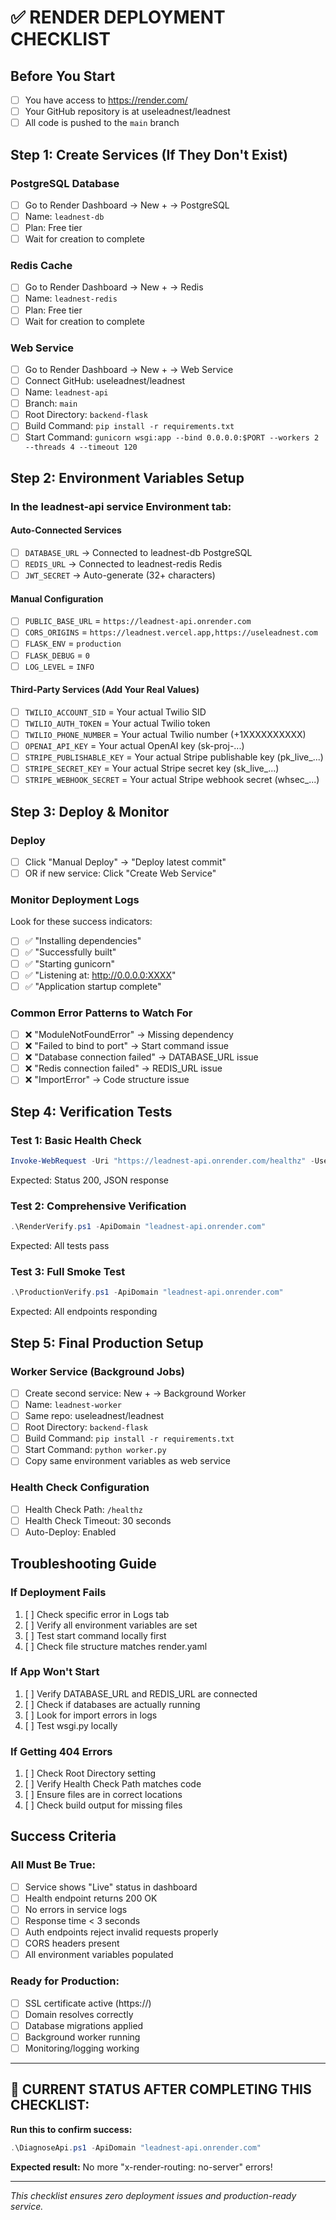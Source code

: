 # ✅ RENDER DEPLOYMENT CHECKLIST

## Before You Start
- [ ] You have access to https://render.com/
- [ ] Your GitHub repository is at useleadnest/leadnest  
- [ ] All code is pushed to the `main` branch

## Step 1: Create Services (If They Don't Exist)

### PostgreSQL Database
- [ ] Go to Render Dashboard → New + → PostgreSQL
- [ ] Name: `leadnest-db`  
- [ ] Plan: Free tier
- [ ] Wait for creation to complete

### Redis Cache  
- [ ] Go to Render Dashboard → New + → Redis
- [ ] Name: `leadnest-redis`
- [ ] Plan: Free tier  
- [ ] Wait for creation to complete

### Web Service
- [ ] Go to Render Dashboard → New + → Web Service
- [ ] Connect GitHub: useleadnest/leadnest
- [ ] Name: `leadnest-api`
- [ ] Branch: `main`
- [ ] Root Directory: `backend-flask`
- [ ] Build Command: `pip install -r requirements.txt`
- [ ] Start Command: `gunicorn wsgi:app --bind 0.0.0.0:$PORT --workers 2 --threads 4 --timeout 120`

## Step 2: Environment Variables Setup

### In the leadnest-api service Environment tab:

#### Auto-Connected Services
- [ ] `DATABASE_URL` → Connected to leadnest-db PostgreSQL
- [ ] `REDIS_URL` → Connected to leadnest-redis Redis  
- [ ] `JWT_SECRET` → Auto-generate (32+ characters)

#### Manual Configuration  
- [ ] `PUBLIC_BASE_URL` = `https://leadnest-api.onrender.com`
- [ ] `CORS_ORIGINS` = `https://leadnest.vercel.app,https://useleadnest.com`
- [ ] `FLASK_ENV` = `production`
- [ ] `FLASK_DEBUG` = `0`
- [ ] `LOG_LEVEL` = `INFO`

#### Third-Party Services (Add Your Real Values)
- [ ] `TWILIO_ACCOUNT_SID` = Your actual Twilio SID
- [ ] `TWILIO_AUTH_TOKEN` = Your actual Twilio token  
- [ ] `TWILIO_PHONE_NUMBER` = Your actual Twilio number (+1XXXXXXXXXX)
- [ ] `OPENAI_API_KEY` = Your actual OpenAI key (sk-proj-...)
- [ ] `STRIPE_PUBLISHABLE_KEY` = Your actual Stripe publishable key (pk_live_...)
- [ ] `STRIPE_SECRET_KEY` = Your actual Stripe secret key (sk_live_...)  
- [ ] `STRIPE_WEBHOOK_SECRET` = Your actual Stripe webhook secret (whsec_...)

## Step 3: Deploy & Monitor

### Deploy
- [ ] Click "Manual Deploy" → "Deploy latest commit"  
- [ ] OR if new service: Click "Create Web Service"

### Monitor Deployment Logs
Look for these success indicators:
- [ ] ✅ "Installing dependencies"
- [ ] ✅ "Successfully built"  
- [ ] ✅ "Starting gunicorn"
- [ ] ✅ "Listening at: http://0.0.0.0:XXXX"
- [ ] ✅ "Application startup complete"

### Common Error Patterns to Watch For
- [ ] ❌ "ModuleNotFoundError" → Missing dependency
- [ ] ❌ "Failed to bind to port" → Start command issue
- [ ] ❌ "Database connection failed" → DATABASE_URL issue  
- [ ] ❌ "Redis connection failed" → REDIS_URL issue
- [ ] ❌ "ImportError" → Code structure issue

## Step 4: Verification Tests

### Test 1: Basic Health Check
```powershell  
Invoke-WebRequest -Uri "https://leadnest-api.onrender.com/healthz" -UseBasicParsing
```
Expected: Status 200, JSON response

### Test 2: Comprehensive Verification
```powershell
.\RenderVerify.ps1 -ApiDomain "leadnest-api.onrender.com"  
```
Expected: All tests pass

### Test 3: Full Smoke Test
```powershell
.\ProductionVerify.ps1 -ApiDomain "leadnest-api.onrender.com"
```  
Expected: All endpoints responding

## Step 5: Final Production Setup

### Worker Service (Background Jobs)
- [ ] Create second service: New + → Background Worker
- [ ] Name: `leadnest-worker`
- [ ] Same repo: useleadnest/leadnest
- [ ] Root Directory: `backend-flask`  
- [ ] Build Command: `pip install -r requirements.txt`
- [ ] Start Command: `python worker.py`
- [ ] Copy same environment variables as web service

### Health Check Configuration  
- [ ] Health Check Path: `/healthz`
- [ ] Health Check Timeout: 30 seconds
- [ ] Auto-Deploy: Enabled

## Troubleshooting Guide

### If Deployment Fails
1. [ ] Check specific error in Logs tab
2. [ ] Verify all environment variables are set  
3. [ ] Test start command locally first
4. [ ] Check file structure matches render.yaml

### If App Won't Start
1. [ ] Verify DATABASE_URL and REDIS_URL are connected
2. [ ] Check if databases are actually running
3. [ ] Look for import errors in logs
4. [ ] Test wsgi.py locally

### If Getting 404 Errors  
1. [ ] Check Root Directory setting
2. [ ] Verify Health Check Path matches code
3. [ ] Ensure files are in correct locations
4. [ ] Check build output for missing files

## Success Criteria

### All Must Be True:
- [ ] Service shows "Live" status in dashboard
- [ ] Health endpoint returns 200 OK
- [ ] No errors in service logs  
- [ ] Response time < 3 seconds
- [ ] Auth endpoints reject invalid requests properly
- [ ] CORS headers present
- [ ] All environment variables populated

### Ready for Production:
- [ ] SSL certificate active (https://)
- [ ] Domain resolves correctly  
- [ ] Database migrations applied
- [ ] Background worker running
- [ ] Monitoring/logging working

---

## 🎯 CURRENT STATUS AFTER COMPLETING THIS CHECKLIST:

**Run this to confirm success:**
```powershell
.\DiagnoseApi.ps1 -ApiDomain "leadnest-api.onrender.com"
```

**Expected result:** No more "x-render-routing: no-server" errors!

---

*This checklist ensures zero deployment issues and production-ready service.*
